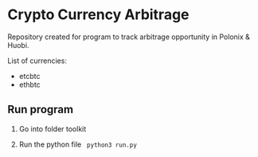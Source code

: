 # Crypto Currency Arbitrage
Repository created for program to track arbitrage opportunity in Polonix & Huobi.

List of currencies:
 * etcbtc
 * ethbtc

## Run program
1. Go into folder toolkit

2. Run the python file
``` python3 run.py```
